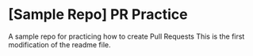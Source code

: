# [Sample Repo] PR Practice
A sample repo for practicing how to create Pull Requests
This is the first modification of the readme file.
